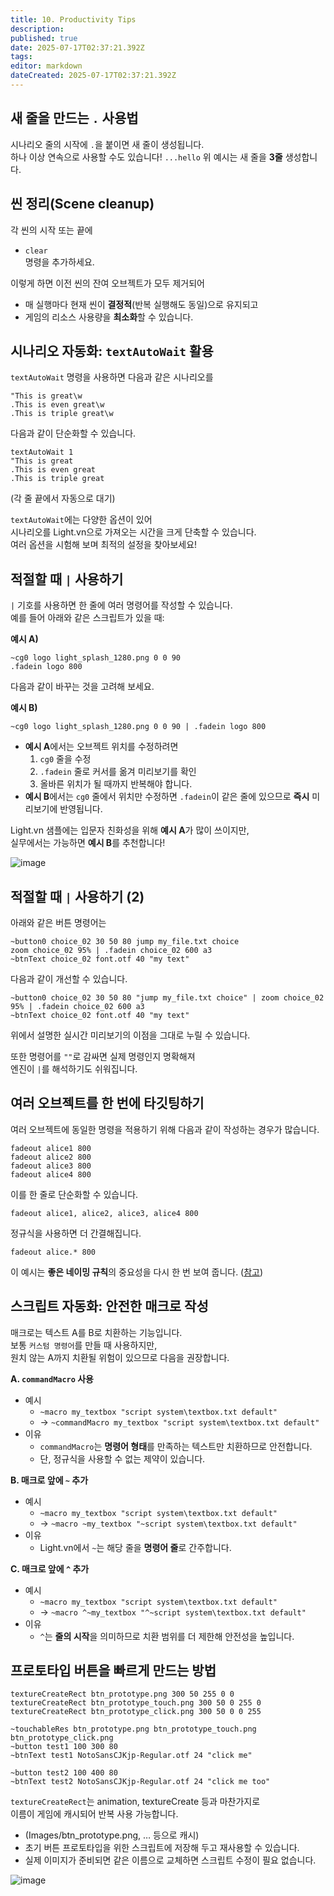 ```yaml
---
title: 10. Productivity Tips
description: 
published: true
date: 2025-07-17T02:37:21.392Z
tags: 
editor: markdown
dateCreated: 2025-07-17T02:37:21.392Z
---
```


## 새 줄을 만드는 `.` 사용법

시나리오 줄의 시작에 `.`을 붙이면 새 줄이 생성됩니다.  
하나 이상 연속으로 사용할 수도 있습니다!
```...hello```
위 예시는 새 줄을 **3줄** 생성합니다.

## 씬 정리(Scene cleanup)

각 씬의 시작 또는 끝에  
- `clear`  
명령을 추가하세요.

이렇게 하면 이전 씬의 잔여 오브젝트가 모두 제거되어

- 매 실행마다 현재 씬이 **결정적**(반복 실행해도 동일)으로 유지되고
- 게임의 리소스 사용량을 **최소화**할 수 있습니다.

## 시나리오 자동화: `textAutoWait` 활용

`textAutoWait` 명령을 사용하면 다음과 같은 시나리오를
```
"This is great\w
.This is even great\w
.This is triple great\w
```
다음과 같이 단순화할 수 있습니다.
```
textAutoWait 1
"This is great
.This is even great
.This is triple great
```
(각 줄 끝에서 자동으로 대기)

`textAutoWait`에는 다양한 옵션이 있어  
시나리오를 Light.vn으로 가져오는 시간을 크게 단축할 수 있습니다.  
여러 옵션을 시험해 보며 최적의 설정을 찾아보세요!

## 적절할 때 `|` 사용하기

`|` 기호를 사용하면 한 줄에 여러 명령어를 작성할 수 있습니다.  
예를 들어 아래와 같은 스크립트가 있을 때:

**예시 A)**
```
~cg0 logo light_splash_1280.png 0 0 90
.fadein logo 800
```

다음과 같이 바꾸는 것을 고려해 보세요.

**예시 B)**
```
~cg0 logo light_splash_1280.png 0 0 90 | .fadein logo 800
```

- **예시 A**에서는 오브젝트 위치를 수정하려면
  1. `cg0` 줄을 수정
  2. `.fadein` 줄로 커서를 옮겨 미리보기를 확인
  3. 올바른 위치가 될 때까지 반복해야 합니다.
- **예시 B**에서는 `cg0` 줄에서 위치만 수정하면 `.fadein`이 같은 줄에 있으므로 **즉시** 미리보기에 반영됩니다.

Light.vn 샘플에는 입문자 친화성을 위해 **예시 A**가 많이 쓰이지만,  
실무에서는 가능하면 **예시 B**를 추천합니다!

![image](https://github.com/user-attachments/assets/bceeb69f-046b-4d0d-96e9-d68acdc3bf48)

## 적절할 때 `|` 사용하기 (2)

아래와 같은 버튼 명령어는
```
~button0 choice_02 30 50 80 jump my_file.txt choice
zoom choice_02 95% | .fadein choice_02 600 a3
~btnText choice_02 font.otf 40 "my text"
```
다음과 같이 개선할 수 있습니다.
```
~button0 choice_02 30 50 80 "jump my_file.txt choice" | zoom choice_02 95% | .fadein choice_02 600 a3
~btnText choice_02 font.otf 40 "my text"
```

위에서 설명한 실시간 미리보기의 이점을 그대로 누릴 수 있습니다.  

또한 명령어를 `""`로 감싸면 실제 명령인지 명확해져  
엔진이 `|`를 해석하기도 쉬워집니다.

## 여러 오브젝트를 한 번에 타깃팅하기

여러 오브젝트에 동일한 명령을 적용하기 위해 다음과 같이 작성하는 경우가 많습니다.

```
fadeout alice1 800
fadeout alice2 800
fadeout alice3 800
fadeout alice4 800
``` 
이를 한 줄로 단순화할 수 있습니다.

```
fadeout alice1, alice2, alice3, alice4 800
```
정규식을 사용하면 더 간결해집니다.
```
fadeout alice.* 800
```

이 예시는 **좋은 네이밍 규칙**의 중요성을 다시 한 번 보여 줍니다. ([참고](https://github.com/SoulEngineProject/Light.vn/issues/12))

## 스크립트 자동화: 안전한 매크로 작성

매크로는 텍스트 A를 B로 치환하는 기능입니다.  
보통 `커스텀 명령어`를 만들 때 사용하지만,  
원치 않는 A까지 치환될 위험이 있으므로 다음을 권장합니다.

**A. `commandMacro` 사용**
- 예시  
  - `~macro my_textbox "script system\textbox.txt default"`  
  - → `~commandMacro my_textbox "script system\textbox.txt default"`
- 이유  
  - `commandMacro`는 **명령어 형태**를 만족하는 텍스트만 치환하므로 안전합니다.  
  - 단, 정규식을 사용할 수 없는 제약이 있습니다.

**B. 매크로 앞에 `~` 추가**
- 예시  
  - `~macro my_textbox "script system\textbox.txt default"`  
  - → `~macro ~my_textbox "~script system\textbox.txt default"`
- 이유  
  - Light.vn에서 `~`는 해당 줄을 **명령어 줄**로 간주합니다.

**C. 매크로 앞에 `^` 추가**
- 예시  
  - `~macro my_textbox "script system\textbox.txt default"`  
  - → `~macro ^~my_textbox "^~script system\textbox.txt default"`
- 이유  
  - `^`는 **줄의 시작**을 의미하므로 치환 범위를 더 제한해 안전성을 높입니다.

## 프로토타입 버튼을 빠르게 만드는 방법

```
textureCreateRect btn_prototype.png 300 50 255 0 0
textureCreateRect btn_prototype_touch.png 300 50 0 255 0
textureCreateRect btn_prototype_click.png 300 50 0 0 255

~touchableRes btn_prototype.png btn_prototype_touch.png btn_prototype_click.png
~button test1 100 300 80
~btnText test1 NotoSansCJKjp-Regular.otf 24 "click me"

~button test2 100 400 80
~btnText test2 NotoSansCJKjp-Regular.otf 24 "click me too"
```

`textureCreateRect`는 animation, textureCreate 등과 마찬가지로  
이름이 게임에 캐시되어 반복 사용 가능합니다.  
- (Images/btn_prototype.png, … 등으로 캐시)  
- 초기 버튼 프로토타입을 위한 스크립트에 저장해 두고 재사용할 수 있습니다.  
- 실제 이미지가 준비되면 같은 이름으로 교체하면 스크립트 수정이 필요 없습니다.

![image](https://github.com/user-attachments/assets/63863795-cdc2-4777-8c0e-921762f9a5de)
